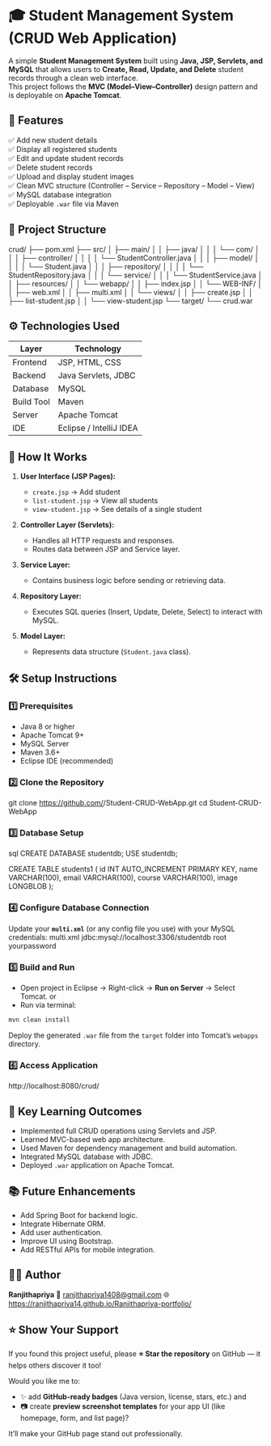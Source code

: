 # 🎓 Student Management System (CRUD Web Application)

A simple **Student Management System** built using **Java, JSP, Servlets, and MySQL** that allows users to **Create, Read, Update, and Delete** student records through a clean web interface.  
This project follows the **MVC (Model–View–Controller)** design pattern and is deployable on **Apache Tomcat**.


## 🚀 Features

✅ Add new student details  
✅ Display all registered students  
✅ Edit and update student records  
✅ Delete student records  
✅ Upload and display student images  
✅ Clean MVC structure (Controller – Service – Repository – Model – View)  
✅ MySQL database integration  
✅ Deployable `.war` file via Maven  


## 🧱 Project Structure

crud/
├── pom.xml
├── src/
│   ├── main/
│   │   ├── java/
│   │   │   └── com/
│   │   │       ├── controller/
│   │   │       │   └── StudentController.java
│   │   │       ├── model/
│   │   │       │   └── Student.java
│   │   │       ├── repository/
│   │   │       │   └── StudentRepository.java
│   │   │       └── service/
│   │   │           └── StudentService.java
│   │   ├── resources/
│   │   └── webapp/
│   │       ├── index.jsp
│   │       └── WEB-INF/
│   │           ├── web.xml
│   │           ├── multi.xml
│   │           └── views/
│   │               ├── create.jsp
│   │               ├── list-student.jsp
│   │               └── view-student.jsp
└── target/
└── crud.war


## ⚙️ Technologies Used

| Layer      | Technology              |
|------------|-------------------------|
| Frontend   | JSP, HTML, CSS          |
| Backend    | Java Servlets, JDBC     |
| Database   | MySQL                   |
| Build Tool | Maven                   |
| Server     | Apache Tomcat           |
| IDE        | Eclipse / IntelliJ IDEA |


## 🧩 How It Works

1. **User Interface (JSP Pages):**
   - `create.jsp` → Add student
   - `list-student.jsp` → View all students
   - `view-student.jsp` → See details of a single student

2. **Controller Layer (Servlets):**
   - Handles all HTTP requests and responses.
   - Routes data between JSP and Service layer.

3. **Service Layer:**
   - Contains business logic before sending or retrieving data.

4. **Repository Layer:**
   - Executes SQL queries (Insert, Update, Delete, Select) to interact with MySQL.

5. **Model Layer:**
   - Represents data structure (`Student.java` class).

## 🛠️ Setup Instructions

### 1️⃣ Prerequisites
- Java 8 or higher  
- Apache Tomcat 9+  
- MySQL Server  
- Maven 3.6+  
- Eclipse IDE (recommended)

### 2️⃣ Clone the Repository
git clone https://github.com/<your-username>/Student-CRUD-WebApp.git
cd Student-CRUD-WebApp


### 3️⃣ Database Setup

sql
CREATE DATABASE studentdb;
USE studentdb;

CREATE TABLE students1 (
    id INT AUTO_INCREMENT PRIMARY KEY,
    name VARCHAR(100),
    email VARCHAR(100),
    course VARCHAR(100),
    image LONGBLOB
);

### 4️⃣ Configure Database Connection

Update your **`multi.xml`** (or any config file you use) with your MySQL credentials:
multi.xml
<database>
    <url>jdbc:mysql://localhost:3306/studentdb</url>
    <username>root</username>
    <password>yourpassword</password>
</database>

### 5️⃣ Build and Run

* Open project in Eclipse → Right-click → **Run on Server** → Select Tomcat.
  or
* Run via terminal:

```bash
mvn clean install
```

Deploy the generated `.war` file from the `target` folder into Tomcat’s `webapps` directory.

### 6️⃣ Access Application
http://localhost:8080/crud/

## 🧠 Key Learning Outcomes

* Implemented full CRUD operations using Servlets and JSP.
* Learned MVC-based web app architecture.
* Used Maven for dependency management and build automation.
* Integrated MySQL database with JDBC.
* Deployed `.war` application on Apache Tomcat.

## 📚 Future Enhancements
* Add Spring Boot for backend logic.
* Integrate Hibernate ORM.
* Add user authentication.
* Improve UI using Bootstrap.
* Add RESTful APIs for mobile integration.

## 👩‍💻 Author

**Ranjithapriya**
📧 ranjithapriya1408@gmail.com
🌐 https://ranjithapriya14.github.io/Ranjithapriya-portfolio/

## ⭐ Show Your Support

If you found this project useful, please **⭐ Star the repository** on GitHub — it helps others discover it too!

Would you like me to:
- ✨ add **GitHub-ready badges** (Java version, license, stars, etc.) and  
- 📷 create **preview screenshot templates** for your app UI (like homepage, form, and list page)?  

It’ll make your GitHub page stand out professionally.
